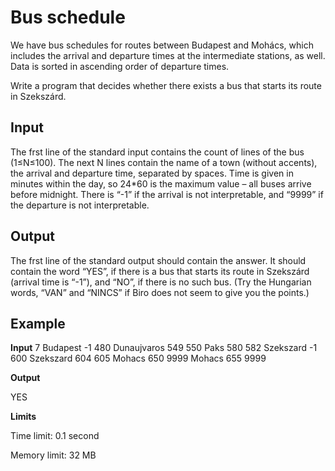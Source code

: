 # Bus schedule

We have bus schedules for routes between Budapest and Mohács, which includes the arrival and departure times at the intermediate stations, as well.
Data is sorted in ascending order of departure times.

Write a program that decides whether there exists a bus that starts its route in Szekszárd.

## Input

The frst line of the standard input contains the count of lines of the bus (1≤N≤100).
The next N lines contain the name of a town (without accents), the arrival and departure time, separated by spaces.
Time is given in minutes within the day, so 24*60 is the maximum value – all buses arrive before midnight.
There is “-1” if the arrival is not interpretable, and “9999” if the departure is not interpretable.

## Output

The frst line of the standard output should contain the answer.
It should contain the word “YES”, if there is a bus that starts its route in Szekszárd (arrival time is “-1”), and “NO”, if there is no such bus.
(Try the Hungarian words, “VAN” and “NINCS” if Biro does not seem to give you the points.)

## Example

**Input** 
7
Budapest -1 480
Dunaujvaros 549 550
Paks 580 582
Szekszard -1 600
Szekszard 604 605
Mohacs 650 9999
Mohacs 655 9999

**Output**

YES

**Limits**

Time limit: 0.1 second

Memory limit: 32 MB
